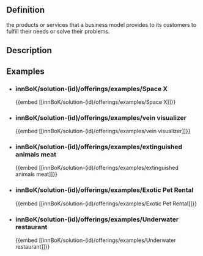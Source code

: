 
## Definition
the products or services that a business model provides to its customers to fulfill their needs or solve their problems.
## Description
## Examples
- ### innBoK/solution-(id)/offerings/examples/Space X
	{{embed [[innBoK/solution-(id)/offerings/examples/Space X]]}}
- ### innBoK/solution-(id)/offerings/examples/vein visualizer
	{{embed [[innBoK/solution-(id)/offerings/examples/vein visualizer]]}}
- ### innBoK/solution-(id)/offerings/examples/extinguished animals meat
	{{embed [[innBoK/solution-(id)/offerings/examples/extinguished animals meat]]}}
- ### innBoK/solution-(id)/offerings/examples/Exotic Pet Rental
	{{embed [[innBoK/solution-(id)/offerings/examples/Exotic Pet Rental]]}}
- ### innBoK/solution-(id)/offerings/examples/Underwater restaurant
	{{embed [[innBoK/solution-(id)/offerings/examples/Underwater restaurant]]}}












